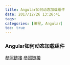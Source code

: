 ```yaml
---
title: Angular如何动态加载组件
date: 2017/12/26 13:26:41
tags:
categories: [编程, Angular]
toc: true
---
```


### Angular如何动态加载组件
[参照链接](https://zhuanlan.zhihu.com/p/27069744)
[参照链接](https://segmentfault.com/a/1190000009582289)
